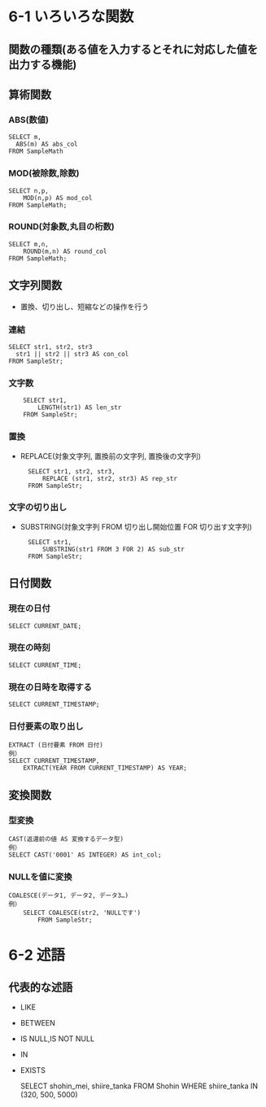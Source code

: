 # 6-1 いろいろな関数
## 関数の種類(ある値を入力するとそれに対応した値を出力する機能)

## 算術関数
### ABS(数値)
    SELECT m,
      ABS(m) AS abs_col
    FROM SampleMath

### MOD(被除数,除数)
    SELECT n,p,
        MOD(n,p) AS mod_col
    FROM SampleMath;

### ROUND(対象数,丸目の桁数)
    SELECT m,n,
        ROUND(m,n) AS round_col
    FROM SampleMath;

## 文字列関数
- 置換、切り出し、短縮などの操作を行う

### 連結
    SELECT str1, str2, str3
      str1 || str2 || str3 AS con_col
    FROM SampleStr;

### 文字数
        SELECT str1,
            LENGTH(str1) AS len_str
        FROM SampleStr;

### 置換
- REPLACE(対象文字列, 置換前の文字列, 置換後の文字列)

        SELECT str1, str2, str3,
            REPLACE (str1, str2, str3) AS rep_str
        FROM SampleStr;

### 文字の切り出し
- SUBSTRING(対象文字列 FROM 切り出し開始位置 FOR 切り出す文字列)

        SELECT str1,
            SUBSTRING(str1 FROM 3 FOR 2) AS sub_str
        FROM SampleStr;


## 日付関数
### 現在の日付
    SELECT CURRENT_DATE;

### 現在の時刻
    SELECT CURRENT_TIME;
### 現在の日時を取得する
    SELECT CURRENT_TIMESTAMP;
### 日付要素の取り出し
    EXTRACT (日付要素 FROM 日付)
    例）
    SELECT CURRENT_TIMESTAMP,
        EXTRACT(YEAR FROM CURRENT_TIMESTAMP) AS YEAR;
## 変換関数
### 型変換
    CAST(返還前の値 AS 変換するデータ型)
    例）
    SELECT CAST('0001' AS INTEGER) AS int_col;

### NULLを値に変換
    COALESCE(データ1, データ2, データ3…)
    例）
        SELECT COALESCE(str2, 'NULLです')
            FROM SampleStr;

# 6-2 述語
## 代表的な述語
- LIKE
- BETWEEN
- IS NULL,IS NOT NULL
- IN
- EXISTS

    SELECT shohin_mei, shiire_tanka
        FROM Shohin
    WHERE shiire_tanka IN (320, 500, 5000)
